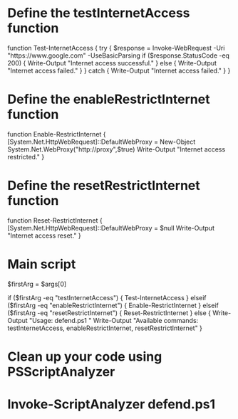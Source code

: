 # Define the testInternetAccess function
function Test-InternetAccess {
    try {
        $response = Invoke-WebRequest -Uri "https://www.google.com" -UseBasicParsing
        if ($response.StatusCode -eq 200) {
            Write-Output "Internet access successful."
        } else {
            Write-Output "Internet access failed."
        }
    } catch {
        Write-Output "Internet access failed."
    }
}

# Define the enableRestrictInternet function
function Enable-RestrictInternet {
    [System.Net.HttpWebRequest]::DefaultWebProxy = New-Object System.Net.WebProxy("http://proxy",$true)
    Write-Output "Internet access restricted."
}

# Define the resetRestrictInternet function
function Reset-RestrictInternet {
    [System.Net.HttpWebRequest]::DefaultWebProxy = $null
    Write-Output "Internet access reset."
}

# Main script
$firstArg = $args[0]

if ($firstArg -eq "testInternetAccess") {
    Test-InternetAccess
} elseif ($firstArg -eq "enableRestrictInternet") {
    Enable-RestrictInternet
} elseif ($firstArg -eq "resetRestrictInternet") {
    Reset-RestrictInternet
} else {
    Write-Output "Usage: defend.ps1 <command>"
    Write-Output "Available commands: testInternetAccess, enableRestrictInternet, resetRestrictInternet"
}

# Clean up your code using PSScriptAnalyzer
# Invoke-ScriptAnalyzer defend.ps1
